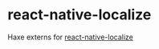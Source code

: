 # react-native-localize

Haxe externs for [react-native-localize](https://github.com/react-native-community/react-native-localize)

